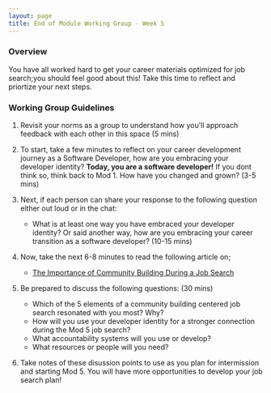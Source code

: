 ```yaml
---
layout: page
title: End of Module Working Group - Week 5
---
```


### Overview
You have all worked hard to get your career materials optimized for job search;you should feel good about this!  Take this time to reflect and priortize your next steps.


### Working Group Guidelines
1. Revisit your norms as a group to understand how you'll approach feedback with each other in this space (5 mins)

2. To start, take a few minutes to reflect on your career development journey as a Software Developer, how are you embracing your developer identity? **Today, you are a software developer!**  If you dont think so, think back to Mod 1. How have you changed and grown? (3-5 mins)

3. Next, if each person can share your response to the following question either out loud or in the chat:  
     * What is at least one way you have embraced your developer identity? Or said another way, how are you embracing your career transition as a software developer? (10-15 mins)
   
4. Now, take the next 6-8 minutes to read the following article on;
    * [The Importance of Community Building During a Job Search](https://www.bethechangecareers.com/the-importance-of-community-building-during-a-job-search/)
    
5.  Be prepared to discuss the following questions: (30 mins) 
    * Which of the 5 elements of a community building centered job search resonated with you most? Why? 
    * How will you use your developer identity for a stronger connection during the Mod 5 job search? 
    * What accountability systems will you use or develop? 
    * What resources or people will you need? 
   
6. Take notes of these disussion points to use as you plan for intermission and starting Mod 5. You will have more opportunities to develop your job search plan! 
    

